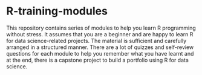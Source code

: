 # R-training-modules

This repository contains series of modules to help you learn R programming without stress. It assumes that you are a beginner and are happy to learn R for data science-related projects. The material is sufficient and carefully arranged in a structured manner. There are a lot of quizzes and self-review questions for each module to help you remember what you have learnt and at the end, there is a capstone project to build a portfolio using R for data science.